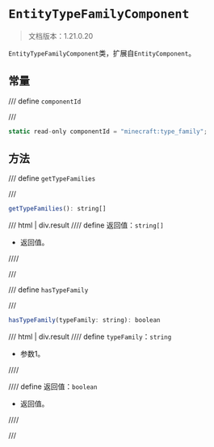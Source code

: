 # `EntityTypeFamilyComponent`

> 文档版本：1.21.0.20

`EntityTypeFamilyComponent`类，扩展自`EntityComponent`。

## 常量

/// define
`componentId`


///

```js
static read-only componentId = "minecraft:type_family";
```


## 方法

/// define
`getTypeFamilies`


///

```js
getTypeFamilies(): string[]
```

/// html | div.result
//// define
返回值：`string[]`

- 返回值。


////

///


/// define
`hasTypeFamily`


///

```js
hasTypeFamily(typeFamily: string): boolean
```

/// html | div.result
//// define
`typeFamily`：`string`

- 参数1。


////

//// define
返回值：`boolean`

- 返回值。


////

///

